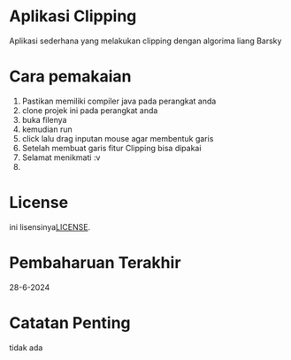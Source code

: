 # Aplikasi Clipping 
Aplikasi sederhana yang melakukan clipping dengan algorima liang Barsky

# Cara pemakaian 
1. Pastikan memiliki compiler java pada perangkat anda
2. clone projek ini pada perangkat anda
3. buka filenya 
4. kemudian run 
5. click lalu drag inputan mouse agar membentuk garis
6. Setelah membuat garis fitur Clipping bisa dipakai
7. Selamat menikmati :v
8. 
# License
ini lisensinya[LICENSE](LICENSE).

# Pembaharuan Terakhir
28-6-2024

# Catatan Penting
tidak ada 
